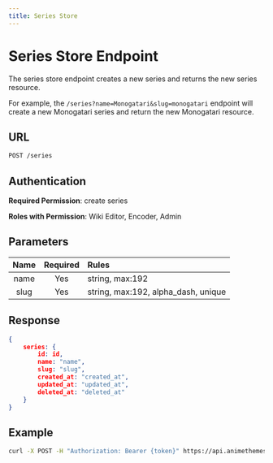 ```yaml
---
title: Series Store
---
```


# Series Store Endpoint

The series store endpoint creates a new series and returns the new series resource.

For example, the `/series?name=Monogatari&slug=monogatari` endpoint will create a new Monogatari series and return the new Monogatari resource.

## URL

```sh
POST /series
```

## Authentication

**Required Permission**: create series

**Roles with Permission**: Wiki Editor, Encoder, Admin

## Parameters

| Name     | Required | Rules                               |
| :------: | :------: | :---------------------------------- |
| name     | Yes      | string, max:192                     |
| slug     | Yes      | string, max:192, alpha_dash, unique |

## Response

```json
{
    series: {
        id: id,
        name: "name",
        slug: "slug",
        created_at: "created_at",
        updated_at: "updated_at",
        deleted_at: "deleted_at"
    }
}
```

## Example

```bash
curl -X POST -H "Authorization: Bearer {token}" https://api.animethemes.moe/series/
```
